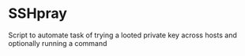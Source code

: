 # SSHpray
Script to automate task of trying a looted private key across hosts and optionally running a command
